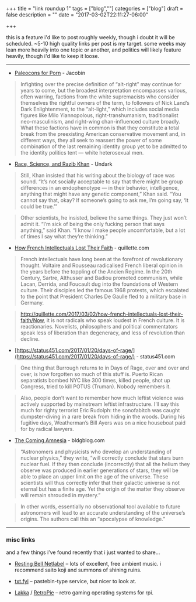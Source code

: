 +++
title = "link roundup 1"
tags = ["blog",""]
categories = ["blog"]
draft = false
description = ""
date = "2017-03-02T22:11:27-06:00"

+++

this is a feature i'd like to post roughly weekly, though i doubt it will be scheduled. ~5-10 high quality links per post is my target. some weeks may lean more heavily into one topic or another, and politics will likely feature heavily, though i'd like to keep it loose.

---

  - [Paleocons for Porn](https://www.jacobinmag.com/2017/02/paleocons-for-porn/) - Jacobin

> Infighting over the precise definition of “alt-right” may continue for years to come, but the broadest interpretation encompasses various, often warring, factions from the white supremacists who consider themselves the rightful owners of the term, to followers of Nick Land’s Dark Enlightenment, to the “alt-light,” which includes social media figures like Milo Yiannopolous, right-transhumanism, traditionalist neo-masculinism, and right-wing chan-influenced culture broadly. What these factions have in common is that they constitute a total break from the preexisting American conservative movement and, in different ways, they all seek to reassert the power of some combination of the last remaining identity group yet to be admitted to the identity politics tent — white heterosexual men.

  - [Race, Science, and Razib Khan](https://undark.org/article/race-science-razib-khan-racism/) - Undark

>Still, Khan insisted that his writing about the biology of race was sound. “It’s not socially acceptable to say that there might be group differences in an endophenotype — in their behavior, intelligence, anything that might have any genetic component,” Khan said. “You cannot say that, okay? If someone’s going to ask me, I’m going say, ‘It could be true.’”

>Other scientists, he insisted, believe the same things. They just won’t admit it. “I’m sick of being the only fucking person that says anything,” said Khan. “I know I make people uncomfortable, but a lot of times I say what they’re thinking.”

  - [How French Intellectuals Lost Their Faith](http://quillette.com/2017/03/02/how-french-intellectuals-lost-their-faith/) - quillette.com

> French intellectuals have long been at the forefront of revolutionary thought. Voltaire and Rousseau radicalised French liberal opinion in the years before the toppling of the Ancien Regime. In the 20th Century, Sartre, Althusser and Badiou promoted communism, while Lacan, Derrida, and Foucault dug into the foundations of Western culture. Their disciples led the famous 1968 protests, which escalated to the point that President Charles De Gaulle fled to a military base in Germany.

> http://quillette.com/2017/03/02/how-french-intellectuals-lost-their-faith/Now, it is not radicals who speak loudest in French culture. It is reactionaries. Novelists, philosophers and political commentators speak less of liberation than degeneracy, and less of revolution than decline.

  - [https://status451.com/2017/01/20/days-of-rage/](https://status451.com/2017/01/20/days-of-rage/) - status451.com

> One thing that Burrough returns to in Days of Rage, over and over and over, is how forgotten so much of this stuff is. Puerto Rican separatists bombed NYC like 300 times, killed people, shot up Congress, tried to kill POTUS (Truman). Nobody remembers it.

> Also, people don’t want to remember how much leftist violence was actively supported by mainstream leftist infrastructure. I’ll say this much for righty terrorist Eric Rudolph: the sonofabitch was caught dumpster-diving in a rare break from hiding in the woods. During his fugitive days, Weatherman’s Bill Ayers was on a nice houseboat paid for by radical lawyers.

   - [The Coming Amnesia](http://www.bldgblog.com/2017/02/the-coming-amnesia/) - bldgblog.com

> “Astronomers and physicists who develop an understanding of nuclear physics,” they write, “will correctly conclude that stars burn nuclear fuel. If they then conclude (incorrectly) that all the helium they observe was produced in earlier generations of stars, they will be able to place an upper limit on the age of the universe. These scientists will thus correctly infer that their galactic universe is not eternal but has a finite age. Yet the origin of the matter they observe will remain shrouded in mystery.”

> In other words, essentially no observational tool available to future astronomers will lead to an accurate understanding of the universe’s origins. The authors call this an “apocalypse of knowledge.”

---

### misc links

and a few things i’ve found recently that i just wanted to share…

  - [Resting Bell Netlabel](http://www.restingbell.net/releases) – lots of excellent, free ambient music. i recommend saito koji and summons of shining ruins.

  - [txt.fyi](https://txt.fyi) – pastebin-type service, but nicer to look at.

  - [Lakka](https://retropie.org.uk/) / [RetroPie](https://retropie.org.uk/) – retro gaming operating systems for rpi.
